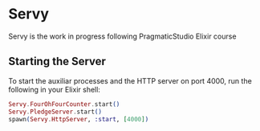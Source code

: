 # Servy

Servy is the work in progress following PragmaticStudio Elixir course

## Starting the Server

To start the auxiliar processes and the HTTP server on port 4000, run the following in your Elixir shell:

```elixir
Servy.FourOhFourCounter.start()
Servy.PledgeServer.start()
spawn(Servy.HttpServer, :start, [4000])
```
